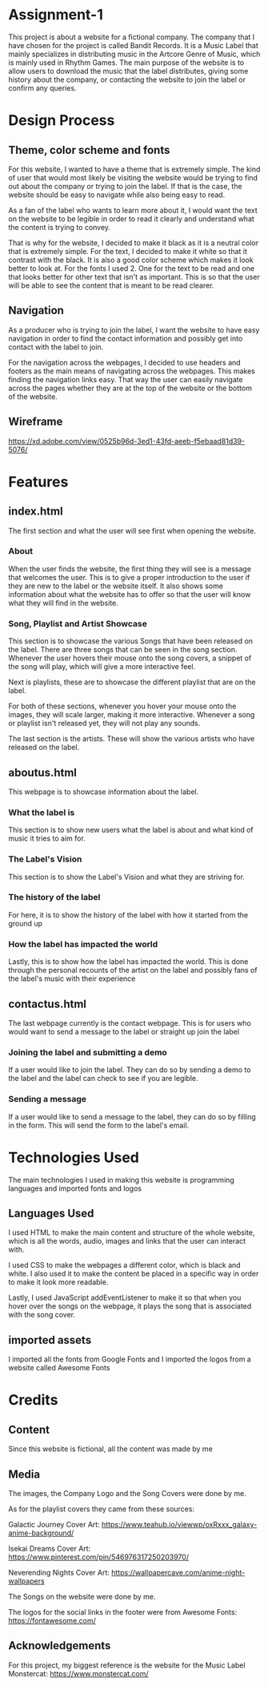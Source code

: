 # Assignment-1
This project is about a website for a fictional company. The company that I have chosen for the project is called Bandit Records.
It is a Music Label that mainly specializes in distributing music in the Artcore Genre of Music, which is mainly used in Rhythm Games.
The main purpose of the website is to allow users to download the music that the label distributes, giving some history about the company, or contacting the website to join the label or confirm any queries.

# Design Process

## Theme, color scheme and fonts
For this website, I wanted to have a theme that is extremely simple. The kind of user that would most likely be visiting the website 
would be trying to find out about the company or trying to join the label. If that is the case, the website should be easy to navigate while also being easy to read. 

As a fan of the label who wants to learn more about it, I would want the text on the website to be legible in order to read it clearly and understand what the content is trying to convey.

That is why for the website, I decided to make it black as it is a neutral color that is extremely simple. For the text, I decided to make it white so that it contrast with the black. It is also a good color scheme which makes it look better to look at. For the fonts I used 2. One for the text to be read and one that looks better for other text that isn't as important. This is so that the user will be able to see the content that is meant to be read clearer.

## Navigation

As a producer who is trying to join the label, I want the website to have easy navigation in order to find the contact information and possibly get into contact with the label to join. 

For the navigation across the webpages, I decided to use headers and footers as the main means of navigating across the webpages. This makes finding the navigation links easy. That way the user can easily navigate across the pages whether they are at the top of the website or the bottom of the website.

## Wireframe

https://xd.adobe.com/view/0525b96d-3ed1-43fd-aeeb-f5ebaad81d39-5076/

# Features

## index.html

The first section and what the user will see first when opening the website.

### About

When the user finds the website, the first thing they will see is a message that welcomes the user. This is to give a proper introduction to the user if they are new to the label or the website itself. It also shows some information about what the website has to offer so that the user will know what they will find in the website.

### Song, Playlist and Artist Showcase

This section is to showcase the various Songs that have been released on the label. There are three songs that can be seen in the song section. Whenever the user hovers their mouse onto the song covers, a snippet of the song will play, which will give a more interactive feel.

Next is playlists, these are to showcase the different playlist that are on the label.

For both of these sections, whenever you hover your mouse onto the images, they will scale larger, making it more interactive. Whenever a song or playlist isn't released yet, they will not play any sounds.

The last section is the artists. These will show the various artists who have released on the label.

## aboutus.html

This webpage is to showcase information about the label.

### What the label is

This section is to show new users what the label is about and what kind of music it tries to aim for.

### The Label's Vision

This section is to show the Label's Vision and what they are striving for.

### The history of the label

For here, it is to show the history of the label with how it started from the ground up

### How the label has impacted the world

Lastly, this is to show how the label has impacted the world. This is done through the personal recounts of the artist on the label and possibly fans of the label's music with their experience

## contactus.html

The last webpage currently is the contact webpage. This is for users who would want to send a message to the label or straight up join the label

### Joining the label and submitting a demo

If a user would like to join the label. They can do so by sending a demo to the label and the label can check to see if you are legible.

### Sending a message

If a user would like to send a message to the label, they can do so by filling in the form. This will send the form to the label's email.

# Technologies Used

The main technologies I used in making this website is programming languages and imported fonts and logos

## Languages Used

I used HTML to make the main content and structure of the whole website, which is all the words, audio, images and links that the user can interact with.

I used CSS to make the webpages a different color, which is black and white. I also used it to make the content be placed in a specific way in order to make it look more readable.

Lastly, I used JavaScript addEventListener to make it so that when you hover over the songs on the webpage, it plays the song that is associated with the song cover.

## imported assets

I imported all the fonts from Google Fonts and I imported the logos from a website called Awesome Fonts

# Credits

## Content

Since this website is fictional, all the content was made by me

## Media

The images, the Company Logo and the Song Covers were done by me.

As for the playlist covers they came from these sources:

Galactic Journey Cover Art: https://www.teahub.io/viewwp/oxRxxx_galaxy-anime-background/

Isekai Dreams Cover Art: https://www.pinterest.com/pin/546976317250203970/

Neverending Nights Cover Art: https://wallpapercave.com/anime-night-wallpapers

The Songs on the website were done by me.

The logos for the social links in the footer were from Awesome Fonts: https://fontawesome.com/

## Acknowledgements

For this project, my biggest reference is the website for the Music Label Monstercat: https://www.monstercat.com/








